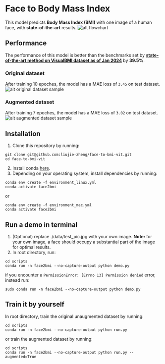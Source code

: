 # Face to Body Mass Index
This model predicts **Body Mass Index (BMI)** with one image of a human face, with **state-of-the-art** results.
![alt flowchart](assets/flowchart.jpg)

## Performance
The performance of this model is better than the benchmarks set by **[state-of-the-art method on VisualBMI dataset as of Jan 2024](https://arxiv.org/abs/2104.04733)** by **39.5%**.
### Original dataset
After training 10 epoches, the model has a MAE loss of ``3.45`` on test dataset.
![alt original dataset sample](assets/original_dataset_sample.jpg)
### Augmented dataset
After training 7 epoches, the model has a MAE loss of ``3.02`` on test dataset.
![alt augmented dataset sample](assets/augmented_dataset_sample.jpg)

## Installation
1. Clone this repository by running:
```
git clone git@github.com:liujie-zheng/face-to-bmi-vit.git
cd face-to-bmi-vit
```
2. Install conda [here](https://conda.io/projects/conda/en/latest/user-guide/install/index.html).
3. Depending on your operating system, install dependencies by running: 
```
conda env create -f environment_linux.yml
conda activate face2bmi
```
or
```
conda env create -f environment_mac.yml
conda activate face2bmi
```

## Run a demo in terminal
1. (Optional) replace ./data/test_pic.jpg with your own image. **Note:** for your own image, a face should occupy a substantial part of the image for optimal results.
2. In root directory, run:
```
cd scripts
conda run -n face2bmi --no-capture-output python demo.py
```
if you encounter a ``PermissionError: [Errno 13] Permission denied`` error, instead run:
```
sudo conda run -n face2bmi --no-capture-output python demo.py
```

## Train it by yourself
In root directory, train the original unaugmented dataset by running:
```
cd scripts
conda run -n face2bmi --no-capture-output python run.py
```
or train the augmented dataset by running:
```
cd scripts
conda run -n face2bmi --no-capture-output python run.py --augmented=True
```
